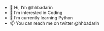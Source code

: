- 👋 Hi, I’m @hhbadarin
- 👀 I’m interested in Coding 
- 🌱 I’m currently learning Python 
- 📫 You can reach me on twitter @hhbadarin
<!---
hhbadarin/hhbadarin is a ✨ special ✨ repository because its `README.md` (this file) appears on your GitHub profile.
You can click the Preview link to take a look at your changes.
--->
